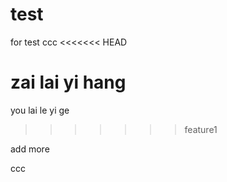 # test
for test
ccc
<<<<<<< HEAD



zai lai yi hang
=======
you lai le yi ge 
>>>>>>> feature1


add more

ccc